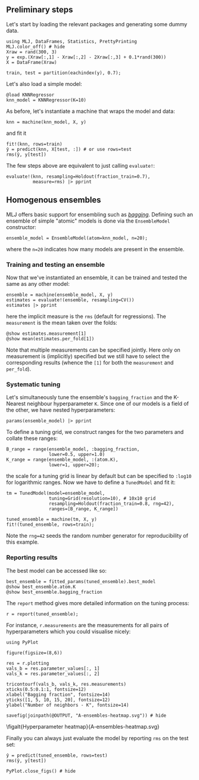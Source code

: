 <!--This file was generated, do not modify it.-->
## Preliminary steps

Let's start by loading the relevant packages and generating some dummy data.

```julia:ex1
using MLJ, DataFrames, Statistics, PrettyPrinting
MLJ.color_off() # hide
Xraw = rand(300, 3)
y = exp.(Xraw[:,1] - Xraw[:,2] - 2Xraw[:,3] + 0.1*rand(300))
X = DataFrame(Xraw)

train, test = partition(eachindex(y), 0.7);
```

Let's also load a simple model:

```julia:ex2
@load KNNRegressor
knn_model = KNNRegressor(K=10)
```

As before, let's instantiate a machine that wraps the model and data:

```julia:ex3
knn = machine(knn_model, X, y)
```

and fit it

```julia:ex4
fit!(knn, rows=train)
ŷ = predict(knn, X[test, :]) # or use rows=test
rms(ŷ, y[test])
```

The few steps above are equivalent to just calling `evaluate!`:

```julia:ex5
evaluate!(knn, resampling=Holdout(fraction_train=0.7),
          measure=rms) |> pprint
```

## Homogenous ensembles

MLJ offers basic support for ensembling such as [_bagging_](https://en.wikipedia.org/wiki/Bootstrap_aggregating).
Defining such an ensemble of simple "atomic" models is done via the `EnsembleModel` constructor:

```julia:ex6
ensemble_model = EnsembleModel(atom=knn_model, n=20);
```

where the `n=20` indicates how many models are present in the ensemble.

### Training and testing an ensemble

Now that we've instantiated an ensemble, it can be trained and tested the same as any other model:

```julia:ex7
ensemble = machine(ensemble_model, X, y)
estimates = evaluate!(ensemble, resampling=CV())
estimates |> pprint
```

here the implicit measure is the `rms` (default for regressions). The `measurement` is the mean taken over the folds:

```julia:ex8
@show estimates.measurement[1]
@show mean(estimates.per_fold[1])
```

Note that multiple measurements can be specified jointly. Here only on measurement is (implicitly) specified but we still have to select the corresponding results (whence the `[1]` for both  the `measurement` and `per_fold`).

### Systematic tuning

Let's simultaneously tune the ensemble's `bagging_fraction` and the K-Nearest neighbour hyperparameter `K`. Since one of our models is  a field of the  other, we have nested hyperparameters:

```julia:ex9
params(ensemble_model) |> pprint
```

To define a tuning grid, we construct ranges for the two parameters and collate these ranges:

```julia:ex10
B_range = range(ensemble_model, :bagging_fraction,
                lower=0.5, upper=1.0)
K_range = range(ensemble_model, :(atom.K),
                lower=1, upper=20);
```

the scale for a tuning grid is linear by default but can be specified to `:log10` for logarithmic ranges.
Now we have to define a `TunedModel` and fit it:

```julia:ex11
tm = TunedModel(model=ensemble_model,
                tuning=Grid(resolution=10), # 10x10 grid
                resampling=Holdout(fraction_train=0.8, rng=42),
                ranges=[B_range, K_range])

tuned_ensemble = machine(tm, X, y)
fit!(tuned_ensemble, rows=train);
```

Note the `rng=42` seeds the random number generator for reproducibility of this example.

### Reporting results

The best model can be accessed like so:

```julia:ex12
best_ensemble = fitted_params(tuned_ensemble).best_model
@show best_ensemble.atom.K
@show best_ensemble.bagging_fraction
```

The `report` method gives more detailed information on the tuning process:

```julia:ex13
r = report(tuned_ensemble);
```

For instance, `r.measurements` are the measurements for all pairs of hyperparameters which you could visualise nicely:

```julia:ex14
using PyPlot

figure(figsize=(8,6))

res = r.plotting
vals_b = res.parameter_values[:, 1]
vals_k = res.parameter_values[:, 2]

tricontourf(vals_b, vals_k, res.measurements)
xticks(0.5:0.1:1, fontsize=12)
xlabel("Bagging fraction", fontsize=14)
yticks([1, 5, 10, 15, 20], fontsize=12)
ylabel("Number of neighbors - K", fontsize=14)

savefig(joinpath(@OUTPUT, "A-ensembles-heatmap.svg")) # hide
```

\figalt{Hyperparameter heatmap}{A-ensembles-heatmap.svg}

Finally you can always just evaluate the model by reporting `rms` on the test set:

```julia:ex15
ŷ = predict(tuned_ensemble, rows=test)
rms(ŷ, y[test])

PyPlot.close_figs() # hide
```

